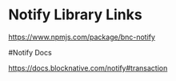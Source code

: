 # Notify Library Links

https://www.npmjs.com/package/bnc-notify

#Notify Docs

https://docs.blocknative.com/notify#transaction
